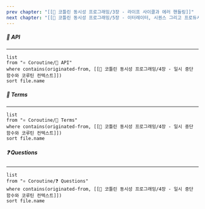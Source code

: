 ```yaml
---
prev chapter: "[[📘 코틀린 동시성 프로그래밍/3장 - 라이프 사이클과 에러 핸들링]]"
next chapter: "[[📘 코틀린 동시성 프로그래밍/5장 - 이터레이터, 시퀀스 그리고 프로듀서]]"
---
```

##### 🔗 API
---
```dataview
list
from "⚛ Coroutine/🔗 API"
where contains(originated-from, [[📘 코틀린 동시성 프로그래밍/4장 - 일시 중단 함수와 코루틴 컨텍스트]])
sort file.name
```

##### 📔 Terms
---
```dataview
list
from "⚛ Coroutine/📔 Terms"
where contains(originated-from, [[📘 코틀린 동시성 프로그래밍/4장 - 일시 중단 함수와 코루틴 컨텍스트]])
sort file.name
```

##### ❓ Questions
---
```dataview
list
from "⚛ Coroutine/❓ Questions"
where contains(originated-from, [[📘 코틀린 동시성 프로그래밍/4장 - 일시 중단 함수와 코루틴 컨텍스트]])
sort file.name
```
